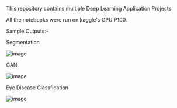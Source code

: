 This repository contains multiple Deep Learning Application Projects

All the notebooks were run on kaggle's GPU P100.

Sample Outputs:-

Segmentation

![image](https://github.com/user-attachments/assets/f3050ab1-9ee7-4d08-84f4-1c2f69fc1f59)

GAN

![image](https://github.com/user-attachments/assets/d883061d-2cd7-4b58-95f6-d63467bd830c)

Eye Disease Classfication

![image](https://github.com/user-attachments/assets/1931c2e3-31c5-42b8-a3d8-7e7aa6810082)
